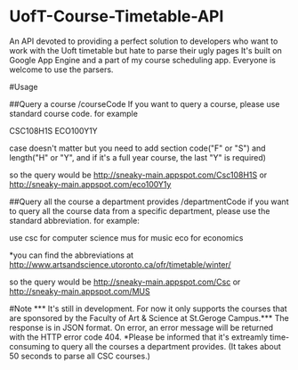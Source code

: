 # UofT-Course-Timetable-API

An API devoted to providing a perfect solution to developers who want to work with the Uoft timetable but hate to parse their ugly pages
It's built on Google App Engine and a part of my course scheduling app. Everyone is welcome to use the parsers.

#Usage

##Query a course /courseCode
If you want to query a course, please use standard course code.
for example

CSC108H1S ECO100Y1Y

case doesn't matter but you need to add section code("F" or "S") 
and length("H" or "Y", and if it's a full year course, the last "Y" is required)

so the query would be
http://sneaky-main.appspot.com/Csc108H1S
or 
http://sneaky-main.appspot.com/eco100Y1y

##Query all the course a department provides /departmentCode
if you want to query all the course data from a specific department, please use the standard 
abbreviation.
for example:

use csc for computer science
	mus for music
	eco for economics

*you can find the abbreviations at http://www.artsandscience.utoronto.ca/ofr/timetable/winter/

so the query would be
http://sneaky-main.appspot.com/Csc
or 
http://sneaky-main.appspot.com/MUS

#Note
*** It's still in development. For now it only supports the courses that are sponsored by the Faculty of Art & Science at St.Geroge Campus.***
The response is in JSON format. On error, an error message will be returned with the HTTP error code 404.
*Please be informed that it's extreamly time-consuming to query all the courses a department provides. (It takes about 50 seconds to parse all CSC courses.)

